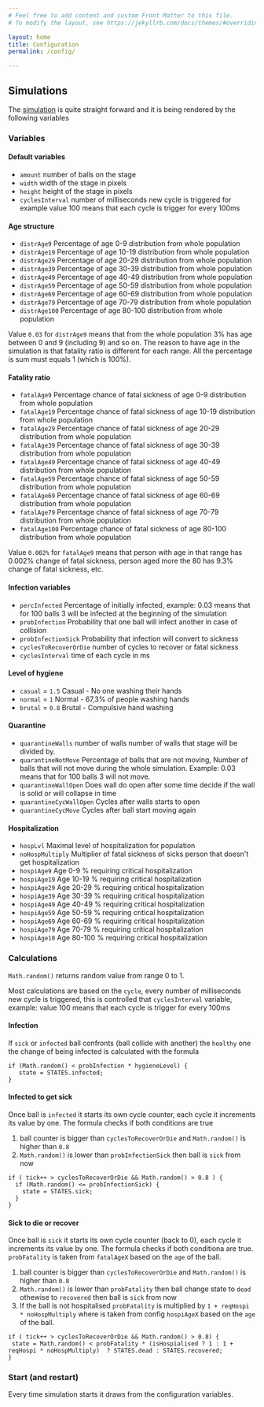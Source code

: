 ```yaml
---
# Feel free to add content and custom Front Matter to this file.
# To modify the layout, see https://jekyllrb.com/docs/themes/#overriding-theme-defaults

layout: home
title: Configuration
permalink: /config/

---
```


## Simulations 

The [simulation](https://qunabu.github.io/covid-simulation/) is quite straight forward and it is being rendered by the following variables

### Variables 

#### Default variables

* `amount` number of balls on the stage 
* `width` width of the stage in pixels
* `height` height of the stage in pixels
* `cyclesInterval` number of milliseconds new cycle is triggered for example value 100 means that each cycle is trigger for every 100ms

#### Age structure

* `distrAge9` Percentage of age 0-9 distribution from whole population
* `distrAge19` Percentage of age 10-19 distribution from whole population
* `distrAge29` Percentage of age 20-29 distribution from whole population
* `distrAge39` Percentage of age 30-39 distribution from whole population
* `distrAge49` Percentage of age 40-49 distribution from whole population
* `distrAge59` Percentage of age 50-59 distribution from whole population
* `distrAge69` Percentage of age 60-69 distribution from whole population
* `distrAge79` Percentage of age 70-79 distribution from whole population
* `distrAge100` Percentage of age 80-100 distribution from whole population

Value `0.03` for `distrAge9` means that from the whole population 3% has age between 0 and 9 (including 9) and so on. The reason to have age in the simulation is that fatality ratio is different for each range. All the percentage is sum must equals 1 (which is 100%).

#### Fatality ratio

* `fatalAge9` Percentage chance of fatal sickness of age 0-9 distribution from whole population
* `fatalAge19` Percentage chance of fatal sickness of age 10-19 distribution from whole population
* `fatalAge29` Percentage chance of fatal sickness of age 20-29 distribution from whole population
* `fatalAge39` Percentage chance of fatal sickness of age 30-39 distribution from whole population
* `fatalAge49` Percentage chance of fatal sickness of age 40-49 distribution from whole population
* `fatalAge59` Percentage chance of fatal sickness of age 50-59 distribution from whole population
* `fatalAge69` Percentage chance of fatal sickness of age 60-69 distribution from whole population
* `fatalAge79` Percentage chance of fatal sickness of age 70-79 distribution from whole population
* `fatalAge100` Percentage chance of fatal sickness of age 80-100 distribution from whole population

Value `0.002%` for `fatalAge9` means that person with age in that range has 0.002% change of fatal sickness, person aged more the 80 has 9.3% change of fatal sickness, etc. 

#### Infection variables

* `percInfected` Percentage of initially infected, example: 0.03 means that for 100 balls 3 will be infected at the beginning of the simulation 
* `probInfection` Probability that one ball will infect another in case of collision
* `probInfectionSick` Probability that infection will convert to sickness
* `cyclesToRecoverOrDie` number of cycles to recover or fatal sickness
* `cyclesInterval` time of each cycle in ms

#### Level of hygiene

* `casual` = `1.5`  Casual - No one washing their hands
* `normal` = `1` Normal - 67,3% of people washing hands
* `brutal` = `0.8` Brutal - Compulsive hand washing
 
#### Quarantine
 
* `quarantineWalls` number of walls number of walls that stage will be divided by. 
* `quarantineNotMove` Percentage of balls that are not moving, Number of balls that will not move during the whole simulation. Example: 0.03 means that for 100 balls 3 will not move. 
* `quarantineWallOpen` Does wall do open after some time decide if the wall is solid or will collapse in time 
* `quarantineCycWallOpen` Cycles after walls starts to open
* `quarantineCycMove` Cycles after ball start moving again

#### Hospitalization 

* `hospLvl` Maximal level of hospitalization for population
* `noHospMultiply` Multiplier of fatal sickness of sicks person that doesn't get hospitalization
* `hospiAge9` Age 0-9 % requiring critical hospitalization
* `hospiAge19` Age 10-19 % requiring critical hospitalization
* `hospiAge29` Age 20-29 % requiring critical hospitalization
* `hospiAge39` Age 30-39 % requiring critical hospitalization
* `hospiAge49` Age 40-49 % requiring critical hospitalization
* `hospiAge59` Age 50-59 % requiring critical hospitalization
* `hospiAge69` Age 60-69 % requiring critical hospitalization
* `hospiAge79` Age 70-79 % requiring critical hospitalization
* `hospiAge10` Age 80-100 % requiring critical hospitalization

### Calculations 

`Math.random()` returns random value from range 0 to 1.

Most calculations are based on the `cycle`, every number of milliseconds new cycle is triggered, this is controlled that `cyclesInterval` variable, example: value 100 means that each cycle is trigger for every 100ms

#### Infection

If `sick` or `infected` ball confronts (ball collide with another) the `healthy` one the change of being infected is calculated with the formula 

```
if (Math.random() < probInfection * hygieneLevel) {
   state = STATES.infected;
}
```

#### Infected to get sick

Once ball is `infected` it starts its own cycle counter, each cycle it increments its value by one. The formula checks if both conditions are true 
1. ball counter is bigger than `cyclesToRecoverOrDie` and `Math.random()` is higher than `0.8`
2. `Math.random()` is lower than `probInfectionSick` 
then ball is `sick` from now 

```
if ( tick++ > cyclesToRecoverOrDie && Math.random() > 0.8 ) {
  if (Math.random() <= probInfectionSick) {
    state = STATES.sick;
  }    
}
```

#### Sick to die or recover 

Once ball is `sick` it starts its own cycle counter (back to 0), each cycle it increments its value by one. The formula checks if both conditiona are true. `probFatality` is taken from `fatalAgeX` based on the `age` of the ball. 
1. ball counter is bigger than `cyclesToRecoverOrDie` and `Math.random()` is higher than `0.8`
2. `Math.random()` is lower than `probFatality` then ball change state to `dead` othewise to `recovered`
then ball is `sick` from now 
3. If the ball is not hospitalised `probFatality` is multiplied by `1 + reqHospi * noHospMultiply` where is taken from config `hospiAgeX` based on the `age` of the ball. 


```
if ( tick++ > cyclesToRecoverOrDie && Math.random() > 0.8) {
 state = Math.random() < probFatality * (isHospialised ? 1 : 1 + reqHospi * noHospMultiply)  ? STATES.dead : STATES.recovered;
}    
```

### Start (and restart) 

Every time simulation starts it draws from the configuration variables.
